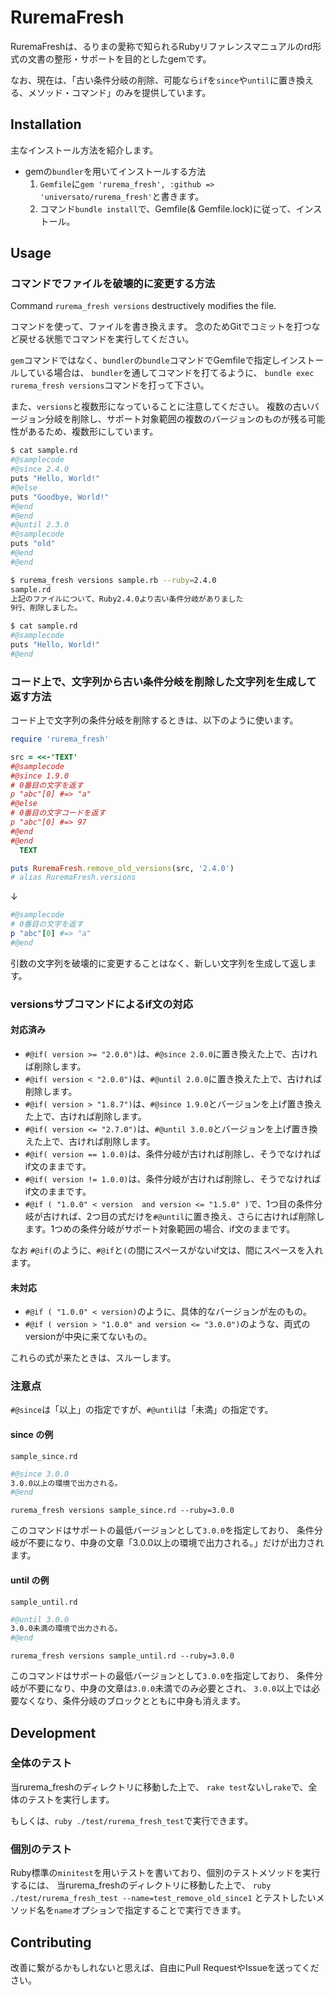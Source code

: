 # RuremaFresh

RuremaFreshは、るりまの愛称で知られるRubyリファレンスマニュアルのrd形式の文書の整形・サポートを目的としたgemです。

なお、現在は、「古い条件分岐の削除、可能なら`if`を`since`や`until`に置き換える、メソッド・コマンド」のみを提供しています。

## Installation

主なインストール方法を紹介します。

- gemの`bundler`を用いてインストールする方法
  1. `Gemfile`に`gem 'rurema_fresh', :github => 'universato/rurema_fresh'`と書きます。
  2. コマンド`bundle install`で、Gemfile(& Gemfile.lock)に従って、インストール。
<!-- - コマンド`gem install rurema_fresh`を打ち、インストール。 -->

## Usage

### コマンドでファイルを破壊的に変更する方法

Command `rurema_fresh versions` destructively modifies the file.

コマンドを使って、ファイルを書き換えます。
念のためGitでコミットを打つなど戻せる状態でコマンドを実行してください。

`gem`コマンドではなく、`bundler`の`bundle`コマンドでGemfileで指定しインストールしている場合は、
`bundler`を通してコマンドを打てるように、
`bundle exec rurema_fresh versions`コマンドを打って下さい。

また、`versions`と複数形になっていることに注意してください。
複数の古いバージョン分岐を削除し、サポート対象範囲の複数のバージョンのものが残る可能性があるため、複数形にしています。

```sh
$ cat sample.rd
#@samplecode
#@since 2.4.0
puts "Hello, World!"
#@else
puts "Goodbye, World!"
#@end
#@end
#@until 2.3.0
#@samplecode
puts "old"
#@end
#@end

$ rurema_fresh versions sample.rb --ruby=2.4.0
sample.rd
上記のファイルについて、Ruby2.4.0より古い条件分岐がありました
9行、削除しました。

$ cat sample.rd
#@samplecode
puts "Hello, World!"
#@end
```

### コード上で、文字列から古い条件分岐を削除した文字列を生成して返す方法

コード上で文字列の条件分岐を削除するときは、以下のように使います。
```ruby
require 'rurema_fresh'

src = <<-'TEXT'
#@samplecode
#@since 1.9.0
# 0番目の文字を返す
p "abc"[0] #=> "a"
#@else
# 0番目の文字コードを返す
p "abc"[0] #=> 97
#@end
#@end
  TEXT

puts RuremaFresh.remove_old_versions(src, '2.4.0')
# alias RuremaFresh.versions
```
↓
```rb
#@samplecode
# 0番目の文字を返す
p "abc"[0] #=> "a"
#@end
```
引数の文字列を破壊的に変更することはなく、新しい文字列を生成して返します。

### versionsサブコマンドによるif文の対応

#### 対応済み
- `#@if( version >= "2.0.0")`は、`#@since 2.0.0`に置き換えた上で、古ければ削除します。
- `#@if( version < "2.0.0")`は、`#@until 2.0.0`に置き換えた上で、古ければ削除します。
- `#@if( version > "1.8.7")`は、`#@since 1.9.0`とバージョンを上げ置き換えた上で、古ければ削除します。
- `#@if( version <= "2.7.0")`は、`#@until 3.0.0`とバージョンを上げ置き換えた上で、古ければ削除します。
- `#@if( version == 1.0.0)`は、条件分岐が古ければ削除し、そうでなければif文のままです。
- `#@if( version != 1.0.0)`は、条件分岐が古ければ削除し、そうでなければif文のままです。
- `#@if ( "1.0.0" < version  and version <= "1.5.0" )`で、1つ目の条件分岐が古ければ、2つ目の式だけを`#@until`に置き換え、さらに古ければ削除します。1つめの条件分岐がサポート対象範囲の場合、if文のままです。

なお `#@if(`のように、`#@if`と`(`の間にスペースがないif文は、間にスペースを入れます。

#### 未対応

- `#@if ( "1.0.0" < version)`のように、具体的なバージョンが左のもの。
- `#@if ( version > "1.0.0" and version <= "3.0.0")`のような、両式のversionが中央に来てないもの。

これらの式が来たときは、スルーします。

### 注意点

`#@since`は「以上」の指定ですが、`#@until`は「未満」の指定です。

#### since の例

`sample_since.rd`
```sh
#@since 3.0.0
3.0.0以上の環境で出力される。
#@end
```

`rurema_fresh versions sample_since.rd --ruby=3.0.0`

このコマンドはサポートの最低バージョンとして`3.0.0`を指定しており、
条件分岐が不要になり、中身の文章「3.0.0以上の環境で出力される。」だけが出力されます。

#### until の例

`sample_until.rd`
```sh
#@until 3.0.0
3.0.0未満の環境で出力される。
#@end
```

`rurema_fresh versions sample_until.rd --ruby=3.0.0`

このコマンドはサポートの最低バージョンとして`3.0.0`を指定しており、
条件分岐が不要になり、中身の文章は`3.0.0`未満でのみ必要とされ、
`3.0.0`以上では必要なくなり、条件分岐のブロックとともに中身も消えます。

## Development

<!-- After checking out the repo, run `bin/setup` to install dependencies. Then, run `rake test` to run the tests. You can also run `bin/console` for an interactive prompt that will allow you to experiment.

To install this gem onto your local machine, run `bundle exec rake install`. To release a new version, update the version number in `version.rb`, and then run `bundle exec rake release`, which will create a git tag for the version, push git commits and the created tag, and push the `.gem` file to [rubygems.org](https://rubygems.org). -->

### 全体のテスト

当rurema_freshのディレクトリに移動した上で、
`rake test`ないし`rake`で、全体のテストを実行します。

もしくは、`ruby ./test/rurema_fresh_test`で実行できます。

### 個別のテスト

Ruby標準の`minitest`を用いテストを書いており、個別のテストメソッドを実行するには、
当rurema_freshのディレクトリに移動した上で、
`ruby ./test/rurema_fresh_test --name=test_remove_old_since1`
とテストしたいメソッド名を`name`オプションで指定することで実行できます。


## Contributing

改善に繋がるかもしれないと思えば、自由にPull RequestやIssueを送ってください。
